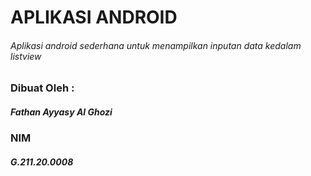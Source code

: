 # APLIKASI ANDROID
###### Aplikasi android sederhana untuk menampilkan inputan data kedalam listview

### Dibuat Oleh : 
##### Fathan Ayyasy Al Ghozi
### NIM
##### G.211.20.0008
